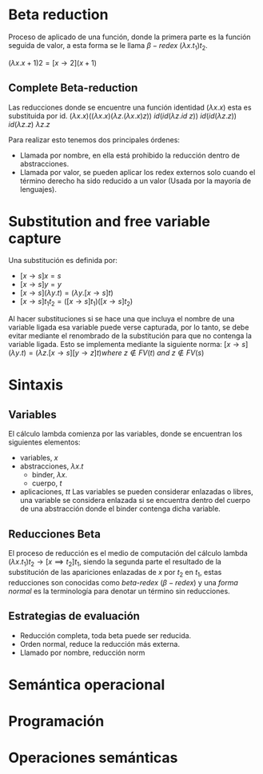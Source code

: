 # Beta reduction
Proceso de aplicado de una función, donde la primera parte es la función seguida de valor, a esta forma se le llama $\beta-redex$ $(\lambda x.t_1)t_2$.

$(\lambda x.x+1)2 = [x\rightarrow 2] (x+1)$
## Complete Beta-reduction
Las reducciones donde se encuentre una función identidad $(\lambda x.x)$ esta es substituida por id.
$(\lambda x.x)((\lambda x.x)(\lambda z.(\lambda x.x)z))$
$id(id(\lambda z.id\ z))$
$id(id(\lambda z.z))$
$id(\lambda z.z)$
$\lambda z.z$

Para realizar esto tenemos dos principales órdenes:
- Llamada por nombre, en ella está prohibido la reducción dentro de abstracciones.
- Llamada por valor, se pueden aplicar los redex externos solo cuando el término derecho ha sido reducido a un valor (Usada por la mayoría de lenguajes).
# Substitution and free variable capture
Una substitución es definida por:
- $[x\rightarrow s]x=s$
- $[x\rightarrow s]y=y$
- $[x\rightarrow s](\lambda y.t)=(\lambda y.[x\rightarrow s]t)$
- $[x\rightarrow s]t_1 t_2=([x\rightarrow s]t_1)([x\rightarrow s]t_2)$

Al hacer substituciones si se hace una que incluya el nombre de una variable ligada esa variable puede verse capturada, por lo tanto, se debe evitar mediante el renombrado de la substitución para que no contenga la variable ligada. Esto se implementa mediante la siguiente norma:
$[x\rightarrow s](\lambda y . t)=(\lambda z . [x\rightarrow s][y\rightarrow z] t)where\ z\notin FV(t)\ and\ z \notin FV(s)$


# Sintaxis
## Variables
El cálculo lambda comienza por las variables, donde se encuentran los siguientes elementos:
- variables, $x$
- abstracciones, $\lambda x.t$
	- binder, $\lambda x.$
	- cuerpo, $t$
- aplicaciones, $t t$
Las variables se pueden considerar enlazadas o libres, una variable se considera enlazada si se encuentra dentro del cuerpo de una abstracción donde el binder contenga dicha variable.
## Reducciones Beta
El proceso de reducción es el medio de computación del cálculo lambda $(\lambda x.t_{1})t_{2}\to[x\implies t_{2}]t_{1}$, siendo la segunda parte el resultado de la substitución de las apariciones enlazadas de $x$ por $t_{2}$ en $t_{1}$, estas reducciones son conocidas como *beta-redex* ($\beta-redex$) y una *forma normal* es la terminología para denotar un término sin reducciones.
## Estrategias de evaluación
- Reducción completa, toda beta puede ser reducida.
- Orden normal, reduce la reducción más externa.
- Llamado por nombre, reducción norm
# Semántica operacional
# Programación
# Operaciones semánticas
